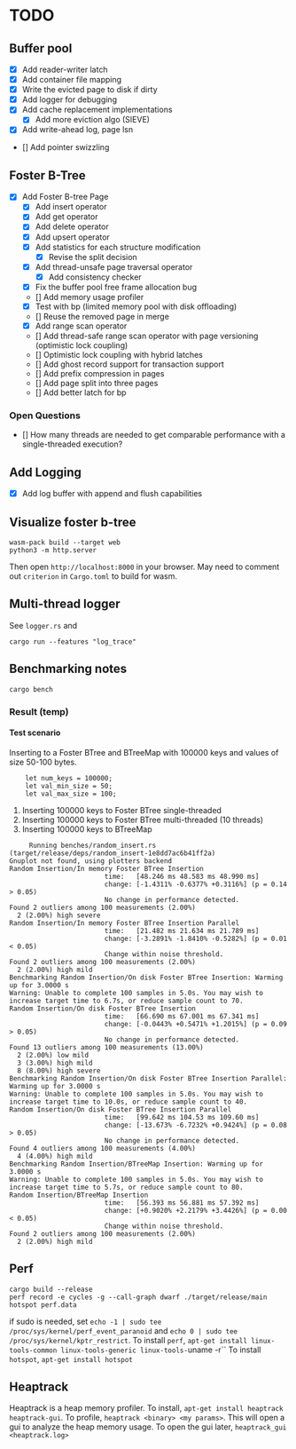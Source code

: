 # TODO

## Buffer pool
* [x] Add reader-writer latch
* [x] Add container file mapping
* [x] Write the evicted page to disk if dirty
* [x] Add logger for debugging
* [x] Add cache replacement implementations
    * [x] Add more eviction algo (SIEVE)
* [x] Add write-ahead log, page lsn
* [] Add pointer swizzling

## Foster B-Tree
* [x] Add Foster B-tree Page
  * [x] Add insert operator
  * [x] Add get operator
  * [x] Add delete operator
  * [x] Add upsert operator
  * [x] Add statistics for each structure modification
    * [x] Revise the split decision
  * [x] Add thread-unsafe page traversal operator
    * [x] Add consistency checker
  * [x] Fix the buffer pool free frame allocation bug
  * [] Add memory usage profiler
  * [x] Test with bp (limited memory pool with disk offloading)
  * [] Reuse the removed page in merge
  * [x] Add range scan operator
  * [] Add thread-safe range scan operator with page versioning (optimistic lock coupling)
  * [] Optimistic lock coupling with hybrid latches
  * [] Add ghost record support for transaction support
  * [] Add prefix compression in pages
  * [] Add page split into three pages
  * [] Add better latch for bp

### Open Questions
* [] How many threads are needed to get comparable performance with a single-threaded execution?

## Add Logging
* [x] Add log buffer with append and flush capabilities


## Visualize foster b-tree
```
wasm-pack build --target web
python3 -m http.server
```
Then open `http://localhost:8000` in your browser.
May need to comment out `criterion` in `Cargo.toml` to build for wasm.


## Multi-thread logger
See `logger.rs` and 
```
cargo run --features "log_trace"
```

## Benchmarking notes

```
cargo bench
```

### Result (temp)

#### Test scenario

Inserting to a Foster BTree and BTreeMap with 100000 keys and values of size 50-100 bytes.
```
    let num_keys = 100000;
    let val_min_size = 50;
    let val_max_size = 100;
```

1. Inserting 100000 keys to Foster BTree single-threaded
2. Inserting 100000 keys to Foster BTree multi-threaded (10 threads)
3. Inserting 100000 keys to BTreeMap


```
     Running benches/random_insert.rs (target/release/deps/random_insert-1e8dd7ac6b41ff2a)
Gnuplot not found, using plotters backend
Random Insertion/In memory Foster BTree Insertion
                        time:   [48.246 ms 48.583 ms 48.990 ms]
                        change: [-1.4311% -0.6377% +0.3116%] (p = 0.14 > 0.05)
                        No change in performance detected.
Found 2 outliers among 100 measurements (2.00%)
  2 (2.00%) high severe
Random Insertion/In memory Foster BTree Insertion Parallel
                        time:   [21.482 ms 21.634 ms 21.789 ms]
                        change: [-3.2891% -1.8410% -0.5282%] (p = 0.01 < 0.05)
                        Change within noise threshold.
Found 2 outliers among 100 measurements (2.00%)
  2 (2.00%) high mild
Benchmarking Random Insertion/On disk Foster BTree Insertion: Warming up for 3.0000 s
Warning: Unable to complete 100 samples in 5.0s. You may wish to increase target time to 6.7s, or reduce sample count to 70.
Random Insertion/On disk Foster BTree Insertion
                        time:   [66.690 ms 67.001 ms 67.341 ms]
                        change: [-0.0443% +0.5471% +1.2015%] (p = 0.09 > 0.05)
                        No change in performance detected.
Found 13 outliers among 100 measurements (13.00%)
  2 (2.00%) low mild
  3 (3.00%) high mild
  8 (8.00%) high severe
Benchmarking Random Insertion/On disk Foster BTree Insertion Parallel: Warming up for 3.0000 s
Warning: Unable to complete 100 samples in 5.0s. You may wish to increase target time to 10.0s, or reduce sample count to 40.
Random Insertion/On disk Foster BTree Insertion Parallel
                        time:   [99.642 ms 104.53 ms 109.60 ms]
                        change: [-13.673% -6.7232% +0.9424%] (p = 0.08 > 0.05)
                        No change in performance detected.
Found 4 outliers among 100 measurements (4.00%)
  4 (4.00%) high mild
Benchmarking Random Insertion/BTreeMap Insertion: Warming up for 3.0000 s
Warning: Unable to complete 100 samples in 5.0s. You may wish to increase target time to 5.7s, or reduce sample count to 80.
Random Insertion/BTreeMap Insertion
                        time:   [56.393 ms 56.881 ms 57.392 ms]
                        change: [+0.9020% +2.2179% +3.4426%] (p = 0.00 < 0.05)
                        Change within noise threshold.
Found 2 outliers among 100 measurements (2.00%)
  2 (2.00%) high mild
```


## Perf
```
cargo build --release
perf record -e cycles -g --call-graph dwarf ./target/release/main 
hotspot perf.data
```

if sudo is needed, set `echo -1 | sudo tee /proc/sys/kernel/perf_event_paranoid` and `echo 0 | sudo tee /proc/sys/kernel/kptr_restrict`.
To install `perf`, `apt-get install linux-tools-common linux-tools-generic linux-tools-`uname -r``
To install `hotspot`, `apt-get install hotspot`

## Heaptrack
Heaptrack is a heap memory profiler. To install, `apt-get install heaptrack heaptrack-gui`.
To profile, `heaptrack <binary> <my params>`. This will open a gui to analyze the heap memory usage.
To open the gui later, `heaptrack_gui <heaptrack.log>`